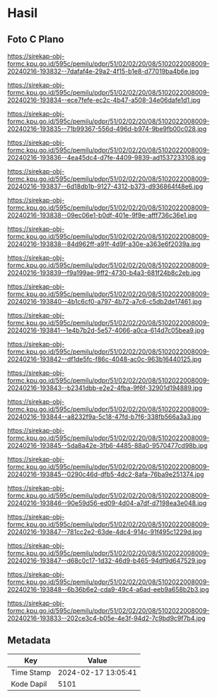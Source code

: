 # Hasil

## Foto C Plano

https://sirekap-obj-formc.kpu.go.id/595c/pemilu/pdpr/51/02/02/20/08/5102022008009-20240216-193832--7dafaf4e-29a2-4f15-b1e8-d77019ba4b6e.jpg

https://sirekap-obj-formc.kpu.go.id/595c/pemilu/pdpr/51/02/02/20/08/5102022008009-20240216-193834--ece7fefe-ec2c-4b47-a508-34e06dafe1d1.jpg

https://sirekap-obj-formc.kpu.go.id/595c/pemilu/pdpr/51/02/02/20/08/5102022008009-20240216-193835--71b99367-556d-496d-b974-9be9fb00c028.jpg

https://sirekap-obj-formc.kpu.go.id/595c/pemilu/pdpr/51/02/02/20/08/5102022008009-20240216-193836--4ea45dc4-d7fe-4409-9839-ad1537233108.jpg

https://sirekap-obj-formc.kpu.go.id/595c/pemilu/pdpr/51/02/02/20/08/5102022008009-20240216-193837--6d18db1b-9127-4312-b373-d936864f48e6.jpg

https://sirekap-obj-formc.kpu.go.id/595c/pemilu/pdpr/51/02/02/20/08/5102022008009-20240216-193838--09ec06e1-b0df-401e-9f9e-afff736c36e1.jpg

https://sirekap-obj-formc.kpu.go.id/595c/pemilu/pdpr/51/02/02/20/08/5102022008009-20240216-193838--84d962ff-a91f-4d9f-a30e-a363e6f2039a.jpg

https://sirekap-obj-formc.kpu.go.id/595c/pemilu/pdpr/51/02/02/20/08/5102022008009-20240216-193839--f9a199ae-9ff2-4730-b4a3-681f24b8c2eb.jpg

https://sirekap-obj-formc.kpu.go.id/595c/pemilu/pdpr/51/02/02/20/08/5102022008009-20240216-193840--4b1c6cf0-a797-4b72-a7c6-c5db2de17461.jpg

https://sirekap-obj-formc.kpu.go.id/595c/pemilu/pdpr/51/02/02/20/08/5102022008009-20240216-193841--1e4b7b2d-5e57-4066-a0ca-614d7c05bea9.jpg

https://sirekap-obj-formc.kpu.go.id/595c/pemilu/pdpr/51/02/02/20/08/5102022008009-20240216-193842--df1de5fc-f86c-4048-ac0c-963b16440125.jpg

https://sirekap-obj-formc.kpu.go.id/595c/pemilu/pdpr/51/02/02/20/08/5102022008009-20240216-193843--b2341dbb-e2e2-4fba-9f6f-32901d194889.jpg

https://sirekap-obj-formc.kpu.go.id/595c/pemilu/pdpr/51/02/02/20/08/5102022008009-20240216-193844--a8232f9a-5c18-47fd-b7f6-338fb566a3a3.jpg

https://sirekap-obj-formc.kpu.go.id/595c/pemilu/pdpr/51/02/02/20/08/5102022008009-20240216-193845--5da8a42e-3fb6-4485-88a0-9570477cd98b.jpg

https://sirekap-obj-formc.kpu.go.id/595c/pemilu/pdpr/51/02/02/20/08/5102022008009-20240216-193845--0290c46d-dfb5-4dc2-8afa-76ba9e251374.jpg

https://sirekap-obj-formc.kpu.go.id/595c/pemilu/pdpr/51/02/02/20/08/5102022008009-20240216-193846--90e59d56-ed09-4d04-a7df-d7198ea3e048.jpg

https://sirekap-obj-formc.kpu.go.id/595c/pemilu/pdpr/51/02/02/20/08/5102022008009-20240216-193847--781cc2e2-63de-4dc4-914c-91f495c1229d.jpg

https://sirekap-obj-formc.kpu.go.id/595c/pemilu/pdpr/51/02/02/20/08/5102022008009-20240216-193847--d68c0c17-1d32-46d9-b465-94df9d647529.jpg

https://sirekap-obj-formc.kpu.go.id/595c/pemilu/pdpr/51/02/02/20/08/5102022008009-20240216-193848--6b36b6e2-cda9-49c4-a6ad-eeb9a658b2b3.jpg

https://sirekap-obj-formc.kpu.go.id/595c/pemilu/pdpr/51/02/02/20/08/5102022008009-20240216-193833--202ce3c4-b05e-4e3f-94d2-7c9bd9c9f7b4.jpg


## Metadata

| Key        | Value               |
| ---------- | ------------------- |
| Time Stamp | 2024-02-17 13:05:41 |
| Kode Dapil | 5101                |



